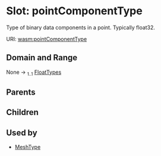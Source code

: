 
# Slot: pointComponentType

Type of binary data components in a point. Typically float32.

URI: [wasm:pointComponentType](https://w3id.org/itk/wasmpointComponentType)


## Domain and Range

None &#8594;  <sub>1..1</sub> [FloatTypes](FloatTypes.md)

## Parents


## Children


## Used by

 * [MeshType](MeshType.md)
